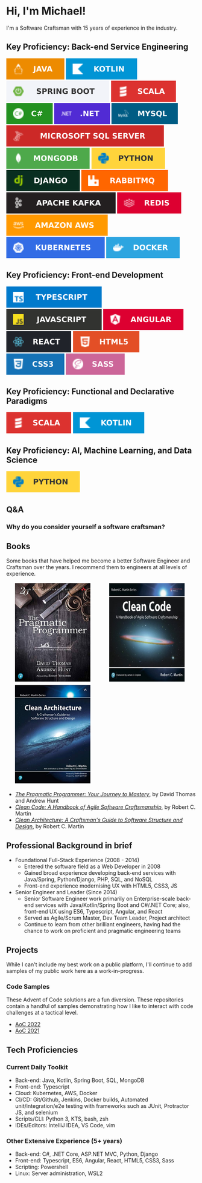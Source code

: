 Hi, I'm Michael!
==============================
I'm a Software Craftsman with 15 years of experience in the industry.

## Key Proficiency: Back-end Service Engineering
![Java](images/badges/java.svg)
![Kotlin](images/badges/kotlin.svg)
![Spring Boot](images/badges/springboot.svg)
![Scala](images/badges/scala.svg)
![C#](images/badges/c-sharp.svg)
![.NET](images/badges/dotnet.svg)
![MySQL](images/badges/mysql.svg)
![SQL Server](images/badges/sqlserver.svg)
![MongoDB](images/badges/mongo.svg)
![Python](images/badges/python.svg)
![django](images/badges/django.svg)
![RabbitMQ](images/badges/rabbitmq.svg)
![Apache Kafka](images/badges/kafka.svg)
![Redis](images/badges/redis.svg)
![AWS](images/badges/aws.svg)
![Kubernetes](images/badges/kubernetes.svg)
![Docker](images/badges/docker.svg)

## Key Proficiency: Front-end Development
![Typescript](images/badges/typescript.svg)
![Javascript](images/badges/javascript.svg)
![Angular](images/badges/angular.svg)
![React](images/badges/react.svg)
![HTML5](images/badges/html5.svg)
![CSS3](images/badges/css3.svg)
![Sass](images/badges/sass.svg)

## Key Proficiency: Functional and Declarative Paradigms ##
![Scala](images/badges/scala.svg)
![Kotlin](images/badges/kotlin.svg)

## Key Proficiency: AI, Machine Learning, and Data Science ##
![Python](images/badges/python.svg)

## Q&A ##

### Why do you consider yourself a software craftsman? ###



## Books ##
Some books that have helped me become a better Software Engineer and Craftsman 
over the years.  I recommend them to engineers at all levels of experience.

<img src="images/pragmatic_programmer.jpg" alt="The Pragmatic Programmer" style="width:200px; height: 260px; margin: 0 20px; border: 3px solid #fff">
<img src="images/clean_code.jpg" alt="Clean Code" style="width:200px; height: 260px; margin: 0 20px; border: 3px solid #fff">
<img src="images/clean_architecture.jpg" alt="Clean Architecture" style="width:200px; height: 260px; margin: 0 20px; border: 3px solid #fff">

* *[The Pragmatic Programmer: Your Journey to Mastery](https://pragprog.com/titles/tpp20/the-pragmatic-programmer-20th-anniversary-edition/)*, by David Thomas and Andrew Hunt
* *[Clean Code: A Handbook of Agile Software Craftsmanship](https://www.oreilly.com/library/view/clean-code-a/9780136083238/)*, by Robert C. Martin
* *[Clean Architecture: A Craftsman's Guide to Software Structure and Design](https://www.oreilly.com/library/view/clean-architecture-a/9780134494272/)*, by Robert C. Martin











## Professional Background in brief ##
* Foundational Full-Stack Experience (2008 - 2014)
  * Entered the software field as a Web Developer in 2008
  * Gained broad experience developing back-end services with Java/Spring, Python/Django, PHP, SQL, and NoSQL
  * Front-end experience modernising UX with HTML5, CSS3, JS
* Senior Engineer and Leader (Since 2014)
  * Senior Software Engineer work primarily on Enterprise-scale back-end services with Java/Kotlin/Spring Boot and C#/.NET Core; also, front-end UX using ES6, Typescript, Angular, and React
  * Served as Agile/Scrum Master, Dev Team Leader, Project architect
  * Continue to learn from other brilliant engineers, having had the chance to work on proficient and pragmatic engineering teams

## Projects ##
While I can't include my best work on a public platform, I'll continue to add samples of my public work here as a work-in-progress.

### Code Samples ###
These Advent of Code solutions are a fun diversion. These repositories contain a handful of samples demonstrating how I like to interact with code challenges at a tactical level.
* [AoC 2022](https://github.com/engineerclark/advent-of-code-2022/)
* [AoC 2021](https://github.com/engineerclark/advent-of-code-2021/)

## Tech Proficiencies ##
### Current Daily Toolkit ###
* Back-end: Java, Kotlin, Spring Boot, SQL, MongoDB
* Front-end: Typescript
* Cloud: Kubernetes, AWS, Docker
* CI/CD: Git/Github, Jenkins, Docker builds, Automated unit/integration/e2e testing with frameworks such as JUnit, Protractor JS, and selenium
* Scripts/CLI: Python 3, KTS, bash, zsh
* IDEs/Editors: IntelliJ IDEA, VS Code, vim

### Other Extensive Experience (5+ years) ###
* Back-end: C#, .NET Core, ASP.NET MVC, Python, Django
* Front-end: Typescript, ES6, Angular, React, HTML5, CSS3, Sass
* Scripting: Powershell
* Linux: Server administration, WSL2


